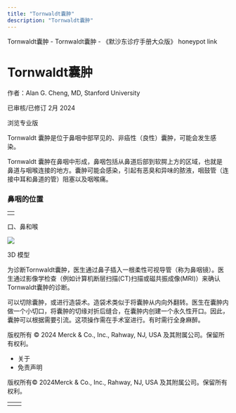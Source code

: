 ```yaml
---
title: "Tornwaldt囊肿"
description: "Tornwaldt囊肿"
---
```


﻿Tornwaldt囊肿 - Tornwaldt囊肿 - 《默沙东诊疗手册大众版》 honeypot link

# Tornwaldt囊肿

作者：Alan G. Cheng, MD, Stanford University

已审核/已修订 2月 2024

浏览专业版

Tornwaldt 囊肿是位于鼻咽中部罕见的、非癌性（良性）囊肿，可能会发生感染。

Tornwaldt 囊肿在鼻咽中形成，鼻咽包括从鼻道后部到软腭上方的区域，也就是鼻道与咽喉连接的地方。囊肿可能会感染，引起有恶臭和异味的脓液，咽鼓管（连接中耳和鼻道的管）阻塞以及咽喉痛。

### 鼻咽的位置

|     |
| --- |
|  |

口、鼻和喉

![](https://edge.sitecorecloud.io/mmanual-ssq1ci05/media/home/images/b/i/o/biodigital-human-snapshot-mouth-nose-throat-cv-sized_zh.jpg?thn=0&sc_lang=zh&mw=500)

3D 模型

为诊断Tornwaldt囊肿，医生通过鼻子插入一根柔性可视导管（称为鼻咽镜）。医生通过影像学检查（例如计算机断层扫描(CT)扫描或磁共振成像(MRI)）来确认 Tornwaldt囊肿的诊断。

可以切除囊肿，或进行造袋术。造袋术类似于将囊肿从内向外翻转。医生在囊肿内做一个小切口，将囊肿的切缘对折后缝合，在囊肿内创建一个永久性开口。因此，囊肿可以根据需要引流。这项操作需在手术室进行。有时需行全身麻醉。



版权所有 © 2024
Merck & Co., Inc., Rahway, NJ, USA 及其附属公司。保留所有权利。

- 关于
- 免责声明

版权所有© 2024Merck & Co., Inc., Rahway, NJ, USA 及其附属公司。保留所有权利。

|     |     |
| --- | --- |
|  |  |